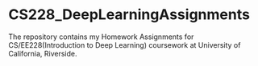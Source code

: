 # CS228_DeepLearningAssignments

The repository contains my Homework Assignments for CS/EE228(Introduction to Deep Learning) coursework at University of California, Riverside.
